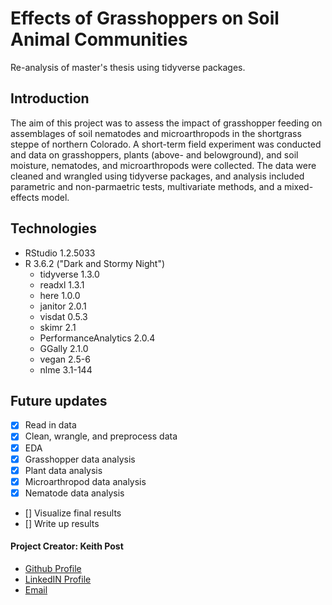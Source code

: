 # **Effects of Grasshoppers on Soil Animal Communities**
Re-analysis of master's thesis using tidyverse packages.

## Introduction
The aim of this project was to assess the impact of grasshopper feeding on assemblages of soil nematodes and microarthropods in the shortgrass steppe of northern Colorado. A short-term field experiment was conducted and data on grasshoppers, plants (above- and belowground), and soil moisture, nematodes, and microarthropods were collected. The data were cleaned and wrangled using tidyverse packages, and analysis included parametric and non-parmaetric tests, multivariate methods, and a mixed-effects model. 

## Technologies
* RStudio 1.2.5033
* R 3.6.2 ("Dark and Stormy Night")
  + tidyverse 1.3.0
  + readxl 1.3.1
  + here 1.0.0
  + janitor 2.0.1
  + visdat 0.5.3
  + skimr 2.1
  + PerformanceAnalytics 2.0.4
  + GGally 2.1.0
  + vegan 2.5-6
  + nlme 3.1-144

  
## Future updates
- [x] Read in data
- [x] Clean, wrangle, and preprocess data
- [x] EDA
- [x] Grasshopper data analysis
- [x] Plant data analysis
- [x] Microarthropod data analysis
- [x] Nematode data analysis
- [] Visualize final results
- [] Write up results


#### **Project Creator: Keith Post**
+ [Github Profile](https://github.com/kpost34) 
+ [LinkedIN Profile](https://www.linkedin.com/in/keith-post/)
+ [Email](mailto:keithhpost@gmail.com)
